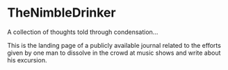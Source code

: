 # TheNimbleDrinker
A collection of thoughts told through condensation...

This is the landing page of a publicly available journal related to the efforts given by one man to dissolve in the crowd at music shows and write about his excursion.

